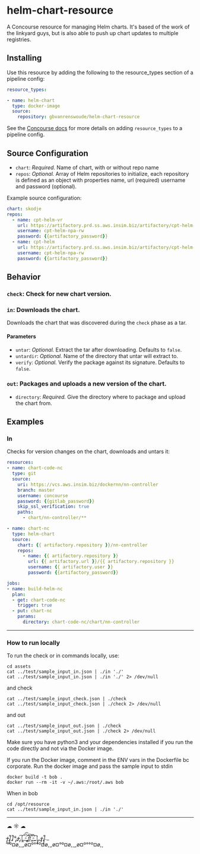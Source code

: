 # helm-chart-resource

A Concourse resource for managing Helm charts. It's based of the work of the linkyard guys, but is also able to push up chart updates to multiple registries.

## Installing

Use this resource by adding the following to the resource_types section of a pipeline config:

```yaml
resource_types:

- name: helm-chart
  type: docker-image
  source:
    repository: gbvanrenswoude/helm-chart-resource
```

See the [Concourse docs](https://concourse-ci.org/resource-types.html) for more details on adding `resource_types` to a pipeline config.

## Source Configuration

* `chart`: *Required.* Name of chart, with or without repo name
* `repos`: *Optional.* Array of Helm repositories to initialize, each repository is defined as an object with properties name, url (required) username and password (optional).

Example source configuration:
```yml
chart: skodje
repos:
  - name: cpt-helm-vr
    url: https://artifactory.prd.ss.aws.insim.biz/artifactory/cpt-helm-vr
    username: cpt-helm-npa-rw
    password: {{artifactory_password}}
  - name: cpt-helm
    url: https://artifactory.prd.ss.aws.insim.biz/artifactory/cpt-helm-vr
    username: cpt-helm-npa-rw
    password: {{artifactory_password}}
```

## Behavior

### `check`: Check for new chart version.

### `in`: Downloads the chart.

Downloads the chart that was discovered during the `check` phase as a tar.

#### Parameters

- `untar`: *Optional.* Extract the tar after downloading. Defaults to `false`.
- `untardir`: *Optional.* Name of the directory that untar will extract to.
- `verify`: *Optional.* Verify the package against its signature. Defaults to `false`.

### `out`: Packages and uploads a new version of the chart.

- `directory`: *Required.* Give the directory where to package and upload the chart from.


## Examples

### In

Checks for version changes on the chart, downloads and untars it:

```yaml
resources:
- name: chart-code-nc
  type: git
  source:
    uri: https://vcs.aws.insim.biz/dockernn/nn-controller
    branch: master
    username: concourse
    password: {{gitlab_password}}
    skip_ssl_verification: true
    paths:
      - chart/nn-controller/**

- name: chart-nc
  type: helm-chart
  source:
    chart: {{ artifactory.repository }}/nn-controller
    repos:
      - name: {{ artifactory.repository }}   
        url: {{ artifactory.url }}/{{ artifactory.repository }}
        username: {{ artifactory.user }}
        password: {{artifactory_password}}

jobs:
- name: build-helm-nc
  plan:
  - get: chart-code-nc
    trigger: true
  - put: chart-nc
    params:
      directory: chart-code-nc/chart/nn-controller
```

----
### How to run locally
To run the check or in commands locally, use:
```
cd assets
cat ../test/sample_input_in.json | ./in './'
cat ../test/sample_input_in.json | ./in './' 2> /dev/null
```
and check
```
cat ../test/sample_input_check.json | ./check
cat ../test/sample_input_check.json | ./check 2> /dev/null
```
and out
```
cat ../test/sample_input_out.json | ./check
cat ../test/sample_input_out.json | ./check 2> /dev/null
```
Make sure you have python3 and your dependencies installed if you run the code directly and not via the Docker image.

If you run the Docker image, comment in the ENV vars in the Dockerfile bc corporate. Run the docker image and pass the sample input to stdin
```
docker build -t bob .
docker run --rm -it -v ~/.aws:/root/.aws bob
```
When in bob
```
cd /opt/resource
cat ../test/sample_input_in.json | ./in './'
```
----
☁ ☼  ☁

_̴ı̴̴̡̡̡ ̡͌l̡̡̡ ̡͌l̡*̡̡ ̴̡ı̴̴̡ ̡̡͡|̲̲̲͡͡͡ ̲▫̲͡ ̲̲̲͡͡π̲̲͡͡ ̲̲͡▫̲̲͡͡ ̲|̡̡̡ ̡ ̴̡ı̴̡̡ ̡͌l̡̡̡̡.__  
°º¤ø,¸¸,ø¤º°°º¤ø,¸,ø¤°º¤ø,¸¸,ø¤º°°º¤ø,¸
